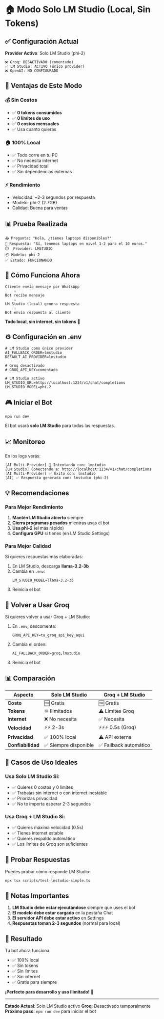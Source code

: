 # 🏠 Modo Solo LM Studio (Local, Sin Tokens)

## ✅ Configuración Actual

**Provider Activo**: Solo LM Studio (phi-2)

```
❌ Groq: DESACTIVADO (comentado)
✅ LM Studio: ACTIVO (único provider)
❌ OpenAI: NO CONFIGURADO
```

## 🎯 Ventajas de Este Modo

### 💰 Sin Costos
- ✅ **0 tokens consumidos**
- ✅ **0 límites de uso**
- ✅ **0 costos mensuales**
- ✅ Usa cuanto quieras

### 🏠 100% Local
- ✅ Todo corre en tu PC
- ✅ No necesita internet
- ✅ Privacidad total
- ✅ Sin dependencias externas

### ⚡ Rendimiento
- Velocidad: ~2-3 segundos por respuesta
- Modelo: phi-2 (2.7GB)
- Calidad: Buena para ventas

## 📊 Prueba Realizada

```
📤 Pregunta: "Hola, ¿tienes laptops disponibles?"
💬 Respuesta: "Sí, tenemos laptops en nivel 1-2 para el 10 euros."
⏱️  Provider: LMSTUDIO
📦 Modelo: phi-2
✅ Estado: FUNCIONANDO
```

## 🚀 Cómo Funciona Ahora

```
Cliente envía mensaje por WhatsApp
    ↓
Bot recibe mensaje
    ↓
LM Studio (local) genera respuesta
    ↓
Bot envía respuesta al cliente
```

**Todo local, sin internet, sin tokens** 🎉

## ⚙️ Configuración en .env

```env
# LM Studio como único provider
AI_FALLBACK_ORDER=lmstudio
DEFAULT_AI_PROVIDER=lmstudio

# Groq desactivado
# GROQ_API_KEY=comentado

# LM Studio activo
LM_STUDIO_URL=http://localhost:1234/v1/chat/completions
LM_STUDIO_MODEL=phi-2
```

## 🎮 Iniciar el Bot

```bash
npm run dev
```

El bot usará **solo LM Studio** para todas las respuestas.

## 📈 Monitoreo

En los logs verás:

```
[AI Multi-Provider] 🔄 Intentando con: lmstudio
[LM Studio] Conectando a: http://localhost:1234/v1/chat/completions
[AI Multi-Provider] ✅ Éxito con: lmstudio
[AI] ✅ Respuesta generada con: lmstudio (phi-2)
```

## 💡 Recomendaciones

### Para Mejor Rendimiento

1. **Mantén LM Studio abierto** siempre
2. **Cierra programas pesados** mientras usas el bot
3. **Usa phi-2** (el más rápido)
4. **Configura GPU** si tienes (en LM Studio Settings)

### Para Mejor Calidad

Si quieres respuestas más elaboradas:

1. En LM Studio, descarga **llama-3.2-3b**
2. Cambia en `.env`:
   ```env
   LM_STUDIO_MODEL=llama-3.2-3b
   ```
3. Reinicia el bot

## 🔄 Volver a Usar Groq

Si quieres volver a usar Groq + LM Studio:

1. En `.env`, descomenta:
   ```env
   GROQ_API_KEY=tu_groq_api_key_aqui
   ```

2. Cambia el orden:
   ```env
   AI_FALLBACK_ORDER=groq,lmstudio
   ```

3. Reinicia el bot

## 📊 Comparación

| Aspecto | Solo LM Studio | Groq + LM Studio |
|---------|----------------|------------------|
| **Costo** | 🆓 Gratis | 🆓 Gratis |
| **Tokens** | ♾️ Ilimitados | ⚠️ Límites Groq |
| **Internet** | ❌ No necesita | ✅ Necesita |
| **Velocidad** | ⚡⚡ 2-3s | ⚡⚡⚡ 0.5s (Groq) |
| **Privacidad** | ✅ 100% local | ⚠️ API externa |
| **Confiabilidad** | ✅ Siempre disponible | ✅ Fallback automático |

## 🎯 Casos de Uso Ideales

### Usa Solo LM Studio Si:
- ✅ Quieres 0 costos y 0 límites
- ✅ Trabajas sin internet o con internet inestable
- ✅ Priorizas privacidad
- ✅ No te importa esperar 2-3 segundos

### Usa Groq + LM Studio Si:
- ✅ Quieres máxima velocidad (0.5s)
- ✅ Tienes internet estable
- ✅ Quieres respaldo automático
- ✅ Los límites de Groq son suficientes

## 🧪 Probar Respuestas

Puedes probar cómo responde LM Studio:

```bash
npx tsx scripts/test-lmstudio-simple.ts
```

## 📝 Notas Importantes

1. **LM Studio debe estar ejecutándose** siempre que uses el bot
2. **El modelo debe estar cargado** en la pestaña Chat
3. **El servidor API debe estar activo** en Settings
4. **Respuestas toman 2-3 segundos** (normal para local)

## 🎉 Resultado

Tu bot ahora funciona:
- ✅ 100% local
- ✅ Sin tokens
- ✅ Sin límites
- ✅ Sin internet
- ✅ Gratis para siempre

**¡Perfecto para desarrollo y uso ilimitado!** 🚀

---

**Estado Actual**: Solo LM Studio activo
**Groq**: Desactivado temporalmente
**Próximo paso**: `npm run dev` para iniciar el bot
